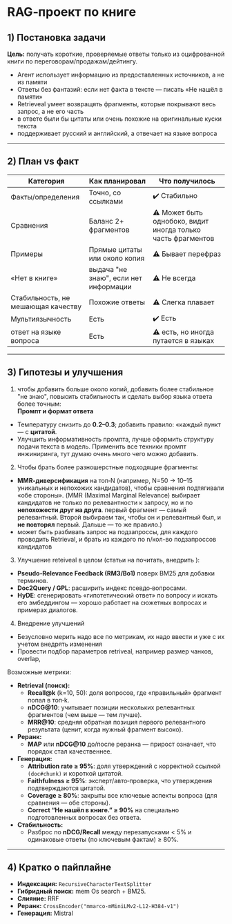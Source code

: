 # RAG‑проект по книге 

## 1) Постановка задачи 
**Цель:** получать короткие, проверяемые ответы только из оцифрованной книги по переговорам/продажам/дейтингу.
- Агент использует информацию из предоставленных источников, а не из памяти
- Ответы без фантазий: если нет факта в тексте — писать «Не нашёл в памяти»
- Retrieveal умеет возвращять фрагменты, которые покрывают весь запрос, а не его часть
- в ответе были бы цитаты или очень похожие на оригинальные куски текста
- поддерживает русский и английский, а отвечает на языке вопроса

---

## 2) План vs факт 
| Категория | Как планировал | Что получилось |
|---|---|---|
| Факты/определения | Точно, со ссылками | ✔️ Стабильно | 
| Сравнения | Баланс 2+ фрагментов | ⚠️ Может быть однобоко, видит иногда только часть фрагментов | 
| Примеры| Прямые цитаты или около копия | ⚠️ Бывает перефраз | 
| «Нет в книге» | выдача "не знаю", если нет информации | ⚠️ Не всегда | 
| Стабильность, не мешающая качеству | Похожие ответы | ⚠️ Слегка плавает | 
|Мультиязычность| Есть| ✔️ Есть|
|ответ на языке вопроса| Есть| ⚠️ есть, но иногда путается в языках|

---

## 3) Гипотезы и улучшения

1) чтобы добавить больше около копий, добавить более стабильное "не знаю", повысить стабильность и сделать выбор языка ответа более точным:  
**Промпт и формат ответа** 
- Температуру снизить до **0.2–0.3**; добавить правило: «каждый пункт — с **цитатой**.  
- Улучшить информативность промпта, лучше оформить структуру подачи текста в модель. Применить все техники промпт
инжиниринга, тут думаю очень много чего можно добавить. 

2) Чтобы брать более разношерстные подходящие фрагменты:
- **MMR‑диверсификация** на топ‑N (например, N=50 -> 10–15 уникальных и непохожих кандидатов), чтобы сравнения подтягивали «обе стороны». (MMR (Maximal Marginal Relevance) выбирает кандидатов не только по релевантности к запросу, но и по **непохожести друг на друга**.  первый фрагмент — самый релевантный. Второй выбираем так, чтобы он и релевантный был, и **не повторял** первый. Дальше — то же правило.)
- может быть разбивать запрос на подзапроссы, для каждого проводить Retrieval, и брать из каждого по n/кол-во подзапроссов кандидатов

3) Улучшение reteiveal в целом (статьи на почитать, внедрить ):   
- **Pseudo‑Relevance Feedback (RM3/Bo1)** поверх BM25 для добавки терминов.
- **Doc2Query / GPL**: расширить индекс псевдо‑вопросами.
- **HyDE**: сгенерировать «гипотетический ответ» по вопросу и искать его эмбеддингом — хорошо работает на сюжетных вопросах и примерах диалогов.

4) Внедрение улучшений
- Безусловно мерить надо все по метрикам, их надо ввести и уже с их учетом внедрять изменения
- Провести подбор параметров retriveal, например размер чанков, overlap, 

Возможные метрики:
- **Retrieval (поиск):**
  - **Recall@k** (k=10, 50): доля вопросов, где «правильный» фрагмент попал в топ‑k.
  - **nDCG@10**: учитывает позиции нескольких релевантных фрагментов (чем выше — тем лучше).
  - **MRR@10**: средняя обратная позиция первого релевантного результата (ценит, когда нужный фрагмент высоко).
- **Реранк:**
  - **MAP** или **nDCG@10** до/после реранка — прирост означает, что порядок стал качественнее.
- **Генерация:**
  - **Attribution rate ≥ 95%**: доля утверждений с корректной ссылкой `(doc#chunk)` и короткой цитатой.
  - **Faithfulness ≥ 95%**: эксперт/авто‑проверка, что утверждения подтверждаются цитатой.
  - **Coverage ≥ 80%**: закрыты все ключевые аспекты вопроса (для сравнения — обе стороны).
  - **Correct “Не нашёл в книге.” ≥ 90%** на специально подготовленных вопросах без ответа.
- **Стабильность:**
  - Разброс по **nDCG/Recall** между перезапусками < 5% и одинаковые ответы (по ключевым фактам) ≥ 80%.
---

## 4) Кратко о пайплайне 
- **Индексация:** `RecursiveCharacterTextSplitter` 
- **Гибридный поиск:** mem Os search + BM25.
- **Слияние:** RRF 
- **Реранк:** `CrossEncoder("mmarco-mMiniLMv2-L12-H384-v1")` 
- **Генерация:** Mistral 
